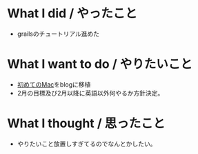 # What I did / やったこと
- grailsのチュートリアル進めた

# What I want to do / やりたいこと
- [初めてのMac](https://slideck.io/github.com/yamap55/Slide/20170113/first_mac.md#/)をblogに移植
- 2月の目標及び2月以降に英語以外何やるか方針決定。

# What I thought / 思ったこと
- やりたいこと放置しすぎてるのでなんとかしたい。
